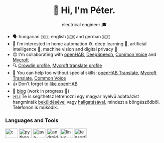 <h1 align="center">👋 Hi, I'm Péter.</h1>
<p align="center">
  electrical engineer 🎓
</p>

- 🗣 hungarian 🇭🇺, english 🇬🇧 and german 🇩🇪
- 👀 I'm interested in home automation ⚙️, deep learning 🧠, artificial intelligence 🤖, machine vision and digital privacy 🔐
- 😍 I'm collaborating with [openHAB](https://www.openhab.org/ "openHAB homepage"), [DeepSpeech](https://github.com/mozilla/DeepSpeech "DeepSpeech on Github"), [Common Voice](https://commonvoice.mozilla.org/ "Contribute to Common Voice") and [Mycroft](https://mycroft.ai/ "Mycroft homepage")
- 🔍 [Crowdin profile](https://crowdin.com/profile/pano-peter "Click, to view my profile"), [Mycroft translate profile](https://translate.mycroft.ai/user/pano_peter/)
- 🙏 You can help too without special skills: [openHAB Translate](https://translate.openhab.org/), [Mycroft Translate](https://translate.mycroft.ai "Click here to help translate Mycroft"), [Common Voice](https://commonvoice.mozilla.org/ "Contribute to Common Voice")
- 👍 Don't forget to [like openHAB](https://alternativeto.net/software/openhab/about/ "Like openHAB")
- 📗 [blog](https://pano-peter.blogspot.com/) (work in progress 🚧)
- 🇭🇺 Te is segíthetsz létrehozni egy magyar nyelvű adatbázist hangminták [beküldésével](https://commonvoice.mozilla.org/hu/speak) vagy [hallgatásával](https://commonvoice.mozilla.org/hu/listen), mindezt a böngésződből. Telefonon is működik.

### Languages and Tools
<p align="left">
  <a href="https://en.cppreference.com/w/c" target="blank"><img align="center" src="https://cdn.jsdelivr.net/npm/simple-icons@3.0.1/icons/c.svg" alt="c" height="30" width="40" /></a>
  <a href="https://python.org" target="blank"><img align="center" src="https://cdn.jsdelivr.net/npm/simple-icons@3.0.1/icons/python.svg" alt="python" height="30" width="40" /></a>
  <a href="https://java.com" target="blank"><img align="center" src="https://cdn.jsdelivr.net/npm/simple-icons@3.0.1/icons/java.svg" alt="java" height="30" width="40" /></a>
  <a href="https://developer.android.com/index.html" target="blank"><img align="center" src="https://cdn.jsdelivr.net/npm/simple-icons@3.0.1/icons/android.svg" alt="android" height="30" width="40" /></a>
  <a href="https://linux.org" target="blank"><img align="center" src="https://cdn.jsdelivr.net/npm/simple-icons@3.0.1/icons/linux.svg" alt="linux" height="30" width="40" /></a>
  <a href="https://tensorflow.org" target="blank"><img align="center" src="https://cdn.jsdelivr.net/npm/simple-icons@3.0.1/icons/tensorflow.svg" alt="tensorflow" height="30" width="40" /></a>
  
</p>
